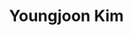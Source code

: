 ---
title: Youngjoon Kim
email: acorn421@gmail.com
image: "/images/youngjoon.png"
affiliation: 
team: "sarif"
social:
  - name: www
    icon: fa-solid fa-house
    link: https://acorn421.github.io

  - name: github
    icon: fa-brands fa-github
    link: https://github.com/acorn421/

  - name: linkedin
    icon: fa-brands fa-linkedin
    link: https://www.linkedin.com/in/acorn421

  - name: email
    icon: fa-solid fa-envelope
    link: mailto:acorn421@gmail.com
---